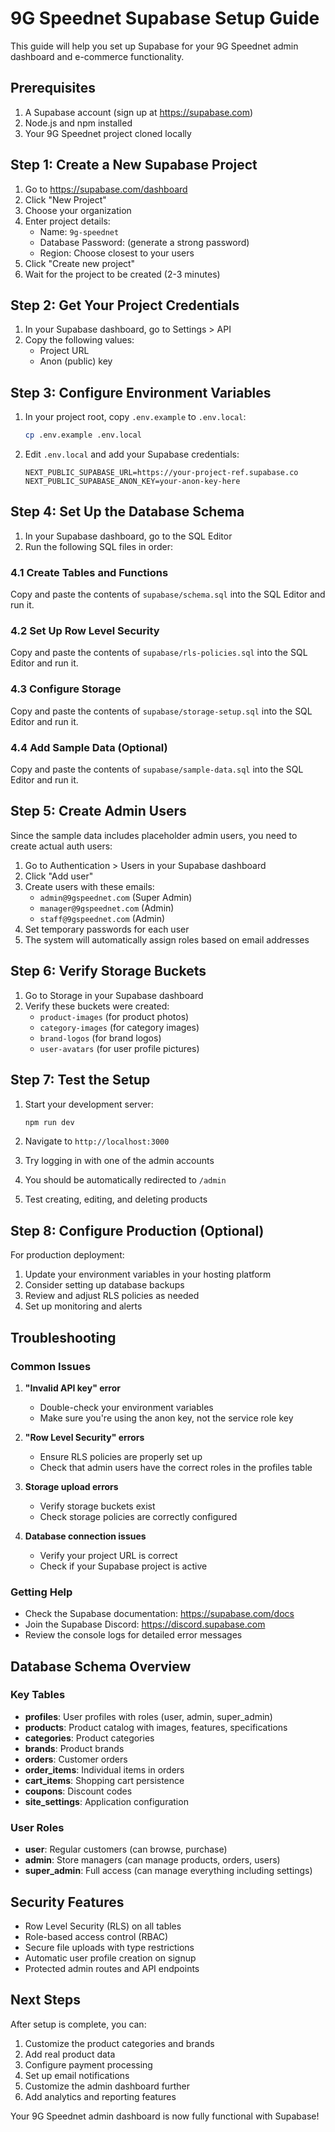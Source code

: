 # 9G Speednet Supabase Setup Guide

This guide will help you set up Supabase for your 9G Speednet admin dashboard and e-commerce functionality.

## Prerequisites

1. A Supabase account (sign up at https://supabase.com)
2. Node.js and npm installed
3. Your 9G Speednet project cloned locally

## Step 1: Create a New Supabase Project

1. Go to https://supabase.com/dashboard
2. Click "New Project"
3. Choose your organization
4. Enter project details:
   - Name: `9g-speednet`
   - Database Password: (generate a strong password)
   - Region: Choose closest to your users
5. Click "Create new project"
6. Wait for the project to be created (2-3 minutes)

## Step 2: Get Your Project Credentials

1. In your Supabase dashboard, go to Settings > API
2. Copy the following values:
   - Project URL
   - Anon (public) key

## Step 3: Configure Environment Variables

1. In your project root, copy `.env.example` to `.env.local`:
   ```bash
   cp .env.example .env.local
   ```

2. Edit `.env.local` and add your Supabase credentials:
   ```env
   NEXT_PUBLIC_SUPABASE_URL=https://your-project-ref.supabase.co
   NEXT_PUBLIC_SUPABASE_ANON_KEY=your-anon-key-here
   ```

## Step 4: Set Up the Database Schema

1. In your Supabase dashboard, go to the SQL Editor
2. Run the following SQL files in order:

### 4.1 Create Tables and Functions
Copy and paste the contents of `supabase/schema.sql` into the SQL Editor and run it.

### 4.2 Set Up Row Level Security
Copy and paste the contents of `supabase/rls-policies.sql` into the SQL Editor and run it.

### 4.3 Configure Storage
Copy and paste the contents of `supabase/storage-setup.sql` into the SQL Editor and run it.

### 4.4 Add Sample Data (Optional)
Copy and paste the contents of `supabase/sample-data.sql` into the SQL Editor and run it.

## Step 5: Create Admin Users

Since the sample data includes placeholder admin users, you need to create actual auth users:

1. Go to Authentication > Users in your Supabase dashboard
2. Click "Add user"
3. Create users with these emails:
   - `admin@9gspeednet.com` (Super Admin)
   - `manager@9gspeednet.com` (Admin)
   - `staff@9gspeednet.com` (Admin)
4. Set temporary passwords for each user
5. The system will automatically assign roles based on email addresses

## Step 6: Verify Storage Buckets

1. Go to Storage in your Supabase dashboard
2. Verify these buckets were created:
   - `product-images` (for product photos)
   - `category-images` (for category images)
   - `brand-logos` (for brand logos)
   - `user-avatars` (for user profile pictures)

## Step 7: Test the Setup

1. Start your development server:
   ```bash
   npm run dev
   ```

2. Navigate to `http://localhost:3000`
3. Try logging in with one of the admin accounts
4. You should be automatically redirected to `/admin`
5. Test creating, editing, and deleting products

## Step 8: Configure Production (Optional)

For production deployment:

1. Update your environment variables in your hosting platform
2. Consider setting up database backups
3. Review and adjust RLS policies as needed
4. Set up monitoring and alerts

## Troubleshooting

### Common Issues

1. **"Invalid API key" error**
   - Double-check your environment variables
   - Make sure you're using the anon key, not the service role key

2. **"Row Level Security" errors**
   - Ensure RLS policies are properly set up
   - Check that admin users have the correct roles in the profiles table

3. **Storage upload errors**
   - Verify storage buckets exist
   - Check storage policies are correctly configured

4. **Database connection issues**
   - Verify your project URL is correct
   - Check if your Supabase project is active

### Getting Help

- Check the Supabase documentation: https://supabase.com/docs
- Join the Supabase Discord: https://discord.supabase.com
- Review the console logs for detailed error messages

## Database Schema Overview

### Key Tables

- **profiles**: User profiles with roles (user, admin, super_admin)
- **products**: Product catalog with images, features, specifications
- **categories**: Product categories
- **brands**: Product brands
- **orders**: Customer orders
- **order_items**: Individual items in orders
- **cart_items**: Shopping cart persistence
- **coupons**: Discount codes
- **site_settings**: Application configuration

### User Roles

- **user**: Regular customers (can browse, purchase)
- **admin**: Store managers (can manage products, orders, users)
- **super_admin**: Full access (can manage everything including settings)

## Security Features

- Row Level Security (RLS) on all tables
- Role-based access control (RBAC)
- Secure file uploads with type restrictions
- Automatic user profile creation on signup
- Protected admin routes and API endpoints

## Next Steps

After setup is complete, you can:

1. Customize the product categories and brands
2. Add real product data
3. Configure payment processing
4. Set up email notifications
5. Customize the admin dashboard further
6. Add analytics and reporting features

Your 9G Speednet admin dashboard is now fully functional with Supabase!
